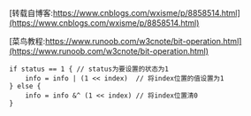 [转载自博客:https://www.cnblogs.com/wxisme/p/8858514.html](https://www.cnblogs.com/wxisme/p/8858514.html)  

[菜鸟教程:https://www.runoob.com/w3cnote/bit-operation.html](https://www.runoob.com/w3cnote/bit-operation.html)


	if status == 1 { // status为要设置的状态为1
		info = info | (1 << index)  // 将index位置的值设置为1
	} else {
		info = info &^ (1 << index) // 将index位置清0
	}
